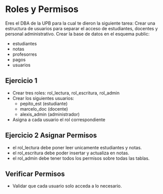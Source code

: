 # Roles y Permisos
Eres el DBA de la UPB para la cual te dieron la siguiente tarea: 
Crear una estructura de usuarios para separar el acceso de estudiantes, docentes y personal administrativo.
Crear la base de datos en el esquema public: 
- estudiantes
- notas 
- profesorres
- pagos 
- usuarios

## Ejercicio 1 
- Crear tres roles: rol_lectura, rol_escritura, rol_admin
- Crear los siguientes usuarios:
  - pepito_est (estudiante)
  - marcelo_doc (docente)
  - alexis_admin (administrador)
- Asigna a cada usuario el rol correspondiente

## Ejercicio 2 Asignar Permisos 
- el rol_lectura debe poner leer unicamente estudiantes y notas. 
- el rol_escritura debe poder insertar y actualiza en notas.
- el rol_admin debe tener todos los permisos sobre todas las tablas.

## Verificar Permisos 
- Validar que cada usuario solo acceda a lo necesario.